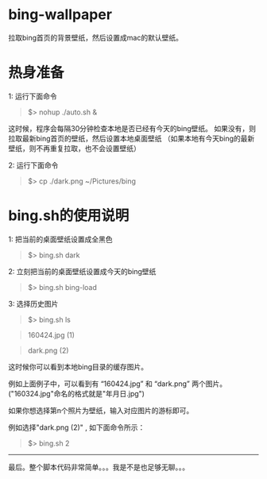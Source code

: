 # bing-wallpaper
拉取bing首页的背景壁纸，然后设置成mac的默认壁纸。

# 热身准备
1: 运行下面命令 
> $> nohup ./auto.sh &
  
  这时候，程序会每隔30分钟检查本地是否已经有今天的bing壁纸。
  如果没有，则拉取最新bing首页的壁纸，然后设置本地桌面壁纸
  （如果本地有今天bing的最新壁纸，则不再重复拉取，也不会设置壁纸）
  
2: 运行下面命令
  
> $> cp ./dark.png ~/Pictures/bing

# bing.sh的使用说明
1: 把当前的桌面壁纸设置成全黑色
> $> bing.sh dark
  
2: 立刻把当前的桌面壁纸设置成今天的bing壁纸
> $> bing.sh bing-load

3: 选择历史图片
> $> bing.sh ls

> 160424.jpg (1)

> dark.png (2)

这时候你可以看到本地bing目录的缓存图片。

例如上面例子中，可以看到有 “160424.jpg” 和 “dark.png” 两个图片。
("160324.jpg"命名的格式就是"年月日.jpg")

如果你想选择第n个照片为壁纸，输入对应图片的游标即可。

例如选择"dark.png (2)" , 如下面命令所示：
> $> bing.sh 2

---
最后。整个脚本代码非常简单。。。我是不是也足够无聊。。。
